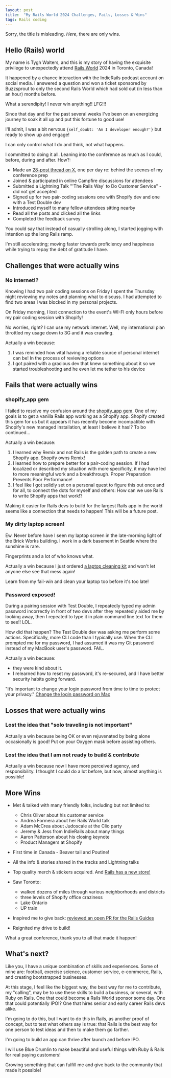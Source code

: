 ```yaml
---
layout: post
title:  "My Rails World 2024 Challenges, Fails, Losses & Wins"
tags: Rails coding
---
```


Sorry, the title is misleading. *Here*, there are only wins.

## Hello (Rails) world

My name is Tygh Walters, and this is my story of having the exquisite privilege to unexpectedly attend [Rails World](https://rubyonrails.org/world/) 2024 in Toronto, Canada! 

It happened by a chance interaction with the IndieRails podcast account on social media. I answered a question and won a ticket sponsored by Buzzsprout to only the second Rails World which had sold out (in less than an hour) months before.

What a serendipity! I never win anything!! LFG!!! 

Since that day and for the past several weeks I've been on an energizing journey to soak it all up and put this fortune to good use! 

I'll admit, I was a bit nervous `{self_doubt: 'Am I developer enough?'}` but ready to show up and engage!

I can only control what I do and think, not what happens. 

I committed to doing it all. Leaning into the conference as much as I could, before, during and after. How?:

- Made an [28-post thread on X](https://x.com/TyghWalters/status/1830667320378958222), one per day re: behind the scenes of my conference prep
- Joined & participated in online Campfire discussions for attendees
- Submitted a Lightning Talk "'The Rails Way' to Do Customer Service" - did not get accepted
- Signed up for two pair-coding sessions one with Shopify dev and one with a Test Double dev
- Introduced myself to many fellow attendees sitting nearby
- Read all the posts and clicked all the links
- Completed the feedback survey

You could say that instead of casually strolling along, I started jogging with intention up the long Rails ramp.  

I'm still accelerating; moving faster towards proficiency and happiness while trying to repay the debt of gratitude I have.

## Challenges that were actually wins

### No internet!?

Knowing I had two pair coding sessions on Friday I spent the Thursday night reviewing my notes and planning what to discuss. I had attempted to find two areas I was blocked in my personal projects.

On Friday morning, I lost connection to the event's WI-FI only hours before my pair coding session with Shopify!

No worries, right? I can use my network internet. Well, my international plan throttled my usage down to 3G and it was crawling. 

Actually a win because:
1. I was reminded how vital having a reliable source of personal internet can be! In the process of reviewing options
2. I got paired with a gracious dev that knew something about it so we started troubleshooting and he even let me tether to his device

## Fails that were actually wins

### shopify_app gem

I failed to resolve my confusion around the [shopify_app gem](https://github.com/Shopify/shopify_app). One of my goals is to get a vanilla Rails app working as a Shopify app. Shopify created this gem for us but it appears it has recently become incompatible with Shopify's new managed installation, at least I believe it has!? To bo continued...

Actually a win because: 
1. I learned why Remix and not Rails is the golden path to create a new Shopify app. Shopify owns Remix!
2. I learned how to prepare better for a pair-coding session. If I had localized or described my situation with more specificity, it may have led to more meaningful work and a breakthrough. Proper Preparation Prevents Poor Performance!
3. I feel like I got solidly set on a personal quest to figure this out once and for all, to connect the dots for myself and others: How can we use Rails to write Shopify apps that work!? 

Making it easier for Rails devs to build for the largest Rails app in the world seems like a connection that needs to happen! This will be a future post.

### My dirty laptop screen! 

Ew. Never before have I seen my laptop screen in the late-morning light of the Brick Works building. I work in a dark basement in Seattle where the sunshine is rare. 

Fingerprints and a lot of who knows what. 

Actually a win because I just ordered [a laptop cleaning kit](https://amzn.to/3Y6SVC6) and won't let anyone else see that mess again! 

Learn from my fail-win and clean your laptop too before it's too late!

### Password exposed!

During a pairing session with Test Double, I repeatedly typed my admin password incorrectly in front of two devs after they repeatedly aided me by looking away, then I repeated to type it in plain command line text for them to see!! LOL.

How did that happen? The Test Double dev was asking me perform some actions. Specifically, more CLI code than I typically use. When the CLI prompted me for my password, I had assumed it was my Git password instead of my MacBook user's password. FAIL.

Actually a win because: 
- they were kind about it. 
- I relearned how to reset my password, it's re-secured, and I have better security habits going forward.

"It’s important to change your login password from time to time to protect your privacy." [Change the login password on Mac](https://support.apple.com/guide/mac-help/change-the-login-password-on-mac-mchlp1550/mac)

## Losses that were actually wins

### Lost the idea that "solo traveling is not important"

Actually a win because being OK or even rejuvenated by being alone occasionally is good! Put on your Oxygen mask before assisting others.

### Lost the idea that I am not ready to build & contribute 

Actually a win because now I have more perceived agency, and responsibility. I thought I could do a lot before, but now, almost anything is possible!

## More Wins

-  Met & talked with many friendly folks, including but not limited to: 
    - Chris Oliver about his customer service
    - Andrea Formera about her Rails World talk
    - Adam McCrea about Judoscale at the Clio party
    - Jeremy & Jess from IndieRails about many things
    - Aaron Patterson about his closing keynote
    - Product Managers at Shopify

- First time in Canada - Beaver tail and Poutine!
- All the info & stories shared in the tracks and Lightning talks
- Top quality merch & stickers acquired. And [Rails has a new store!](https://merch.rubyonrails.org/)
- Saw Toronto: 
    - walked dozens of miles through various neighborhoods and districts
    - three levels of Shopify office craziness 
    - Lake Ontario 
    - UP train
- Inspired me to give back: [reviewed an open PR for the Rails Guides](https://github.com/rails/rails/pull/52951#issuecomment-2391916720)
-  Reignited my drive to build!

What a great conference, thank you to all that made it happen!

## What's next?

Like you, I have a unique combination of skills and experiences. Some of mine are: football, exercise science, customer service, e-commerce, Rails, and creating bootstrapped businesses.

At this stage, I feel like the biggest way, the best way for me to contribute, my "calling", may be to use these skills to build a  business, or several, with Ruby on Rails. One that could become a Rails World sponsor some day. One that could potentially IPO!? One that hires senior and early career Rails devs alike.

I'm going to do this, but I want to do this in Rails, as another proof of concept, but to test what others say is true: that Rails is the best way for one person to test ideas and then to make them go farther.

I'm going to build an app can thrive after launch and before IPO.

I will use Blue Drumlin to make beautiful and useful things with Ruby & Rails for real paying customers!

Growing something that can fulfill me and give back to the community that made it possible!
